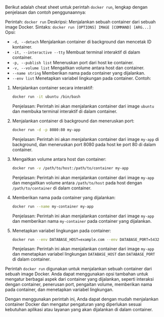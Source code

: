 Berikut adalah cheat sheet untuk perintah `docker run`, lengkap dengan penjelasan dan contoh penggunaannya:

Perintah: `docker run`
Deskripsi: Menjalankan sebuah container dari sebuah image Docker.
Sintaks: `docker run [OPTIONS] IMAGE [COMMAND] [ARG...]`
Opsi:
- `-d, --detach`  Menjalankan container di background dan mencetak ID kontainer.
- `-it, --interactive --tty`  Membuat terminal interaktif di dalam container.
- `-p, --publish list`  Meneruskan port dari host ke container.
- `-v, --volume list`  Mengaitkan volume antara host dan container.
- `--name string`  Memberikan nama pada container yang dijalankan.
- `--env list`  Menetapkan variabel lingkungan pada container.
Contoh:
1. Menjalankan container secara interaktif:
   ```bash
   docker run -it ubuntu /bin/bash
   ```
   Penjelasan: Perintah ini akan menjalankan container dari image `ubuntu` dan membuka terminal interaktif di dalam container.

2. Menjalankan container di background dan meneruskan port:
   ```bash
   docker run -d -p 8080:80 my-app
   ```
   Penjelasan: Perintah ini akan menjalankan container dari image `my-app` di background, dan meneruskan port 8080 pada host ke port 80 di dalam container.

3. Mengaitkan volume antara host dan container:
   ```bash
   docker run -v /path/to/host:/path/to/container my-app
   ```
   Penjelasan: Perintah ini akan menjalankan container dari image `my-app` dan mengaitkan volume antara `/path/to/host` pada host dengan `/path/to/container` di dalam container.

4. Memberikan nama pada container yang dijalankan:
   ```bash
   docker run --name my-container my-app
   ```
   Penjelasan: Perintah ini akan menjalankan container dari image `my-app` dan memberikan nama `my-container` pada container yang dijalankan.

5. Menetapkan variabel lingkungan pada container:
   ```bash
   docker run --env DATABASE_HOST=example.com --env DATABASE_PORT=5432 my-app
   ```
   Penjelasan: Perintah ini akan menjalankan container dari image `my-app` dan menetapkan variabel lingkungan `DATABASE_HOST` dan `DATABASE_PORT` di dalam container.

Perintah `docker run` digunakan untuk menjalankan sebuah container dari sebuah image Docker. Anda dapat menggunakan opsi tambahan untuk mengatur berbagai aspek dari container yang dijalankan, seperti interaksi dengan container, penerusan port, pengaitan volume, memberikan nama pada container, dan menetapkan variabel lingkungan.

Dengan menggunakan perintah ini, Anda dapat dengan mudah menjalankan container Docker dan mengatur pengaturan yang diperlukan sesuai kebutuhan aplikasi atau layanan yang akan dijalankan di dalam container.
